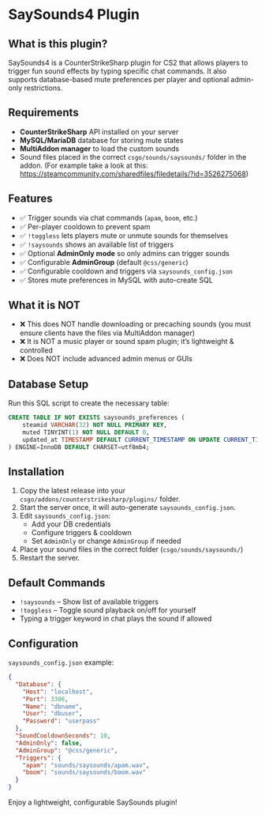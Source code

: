 # SaySounds4 Plugin

## What is this plugin?
SaySounds4 is a CounterStrikeSharp plugin for CS2 that allows players to trigger fun sound effects by typing specific chat commands. It also supports database-based mute preferences per player and optional admin-only restrictions.

## Requirements
- **CounterStrikeSharp** API installed on your server
- **MySQL/MariaDB** database for storing mute states
- **MultiAddon manager** to load the custom sounds
- Sound files placed in the correct `csgo/sounds/saysounds/` folder in the addon. (For example take a look at this: https://steamcommunity.com/sharedfiles/filedetails/?id=3526275068)

## Features
- ✅ Trigger sounds via chat commands (`apam`, `boom`, etc.)
- ✅ Per-player cooldown to prevent spam
- ✅ `!toggless` lets players mute or unmute sounds for themselves
- ✅ `!saysounds` shows an available list of triggers
- ✅ Optional **AdminOnly mode** so only admins can trigger sounds
- ✅ Configurable **AdminGroup** (default `@css/generic`)
- ✅ Configurable cooldown and triggers via `saysounds_config.json`
- ✅ Stores mute preferences in MySQL with auto-create SQL

## What it is NOT
- ❌ This does NOT handle downloading or precaching sounds (you must ensure clients have the files via MultiAddon manager)
- ❌ It is NOT a music player or sound spam plugin; it’s lightweight & controlled
- ❌ Does NOT include advanced admin menus or GUIs

## Database Setup
Run this SQL script to create the necessary table:

```sql
CREATE TABLE IF NOT EXISTS saysounds_preferences (
    steamid VARCHAR(32) NOT NULL PRIMARY KEY,
    muted TINYINT(1) NOT NULL DEFAULT 0,
    updated_at TIMESTAMP DEFAULT CURRENT_TIMESTAMP ON UPDATE CURRENT_TIMESTAMP
) ENGINE=InnoDB DEFAULT CHARSET=utf8mb4;
```

## Installation
1. Copy the latest release into your `csgo/addons/counterstrikesharp/plugins/` folder.
2. Start the server once, it will auto-generate `saysounds_config.json`.
3. Edit `saysounds_config.json`:
   - Add your DB credentials
   - Configure triggers & cooldown
   - Set `AdminOnly` or change `AdminGroup` if needed
4. Place your sound files in the correct folder (`csgo/sounds/saysounds/`)
5. Restart the server.

## Default Commands
- `!saysounds` – Show list of available triggers
- `!toggless` – Toggle sound playback on/off for yourself
- Typing a trigger keyword in chat plays the sound if allowed

## Configuration
`saysounds_config.json` example:
```json
{
  "Database": {
    "Host": "localhost",
    "Port": 3306,
    "Name": "dbname",
    "User": "dbuser",
    "Password": "userpass"
  },
  "SoundCooldownSeconds": 10,
  "AdminOnly": false,
  "AdminGroup": "@css/generic",
  "Triggers": {
    "apam": "sounds/saysounds/apam.wav",
    "boom": "sounds/saysounds/boom.wav"
  }
}
```

Enjoy a lightweight, configurable SaySounds plugin!
